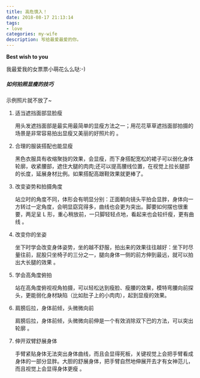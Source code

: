```yaml
---
title: 高危慎入！
date: 2018-08-17 21:13:14
tags:
- love
categories: my-wife
description: 写给最爱最爱的你。
---
```


**Best wish to you**

我最爱我的女票票小萌花么么哒:-)

##### 如何拍照显瘦的技巧

示例照片就不放了~

1. 适当遮挡面部显脸瘦

   用头发遮挡面部是最实用最简单的显瘦方法之一；用花花草草遮挡面部拍摄的场景是非常容易拍出显瘦又美丽的好照片的 。

   

2. 合理的服装搭配也能显瘦 

   黑色衣服具有收缩聚拢的效果，会显瘦，而下身搭配宽松的裙子可以弱化身体轮廓，收紧腰部，遮住大腿的肉肉;还可以提高腰线位置，在视觉上拉长腿部的长度，延展身材比例。如果搭配高跟鞋效果就更棒了。

3. 改变姿势和拍摄角度 

   站立时的角度不同，体形会有明显分别：正面朝向镜头平拍会显胖，身体向一方转过一定角度，会明显窈窕得多，曲线也会更为突出。脚要如何摆也很重要，两足呈 L 形，重心稍放前，一只脚轻轻点地，看起来也会较纤瘦，更有曲线 。

4. 改变你的坐姿 

   坐下时学会改变身体姿势，坐的越不舒服，拍出来的效果往往越好：坐下时尽量往前，屁股只坐椅子的三分之一，腿向身体一侧的前方伸到最远，就可以拍出大长腿的效果 。

5. 学会高角度俯拍 

   站在高角度俯视视角拍摄，可以轻松达到瘦脸、瘦腰的效果，模特弯腰向前探头，更能弱化身材缺陷（比如肚子上的小肉肉），起到显瘦的效果。 

6. 肩膀后拉，身体前倾，头微微向前 

   肩膀后拉，身体前倾，头微微向前伸是一个有效消除双下巴的方法，可以突出轮廓 。

7. 伸开双臂舒展身体 

   手臂紧贴身体无法突出身体曲线，而且会显得死板，关键视觉上会把手臂看成身体的一部分显胖。大胆的舒展身体，把手臂自然地伸展开去才有女神范儿，而且视觉上会显得身体更瘦 。

   

   

